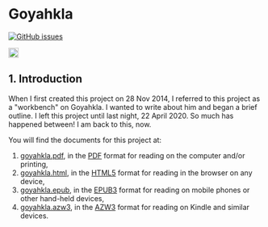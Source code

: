 # Goyahkla

[![GitHub issues](https://img.shields.io/github/issues/geraldleejordan/goyahkla?color=green&label=Issues%20for%20Review&logoColor=%23333333&style=for-the-badge)](https://github.com/geraldleejordan/goyahkla/issues)

[<img alt="Travis CI Build Status" src="http://img.shields.io/travis/geraldleejordan/goyahkla/master.svg" height="20"/>](http://travis-ci.org/geraldleejordan/goyahkla/)

## 1. Introduction

When I first created this project on 28 Nov 2014, I referred to this project as a "workbench" on Goyahkla. I wanted to write about him and began a brief outline. I left this project until last night, 22 April 2020. So much has happened between! I am back to this, now.

You will find the documents for this project at:

1. [goyahkla.pdf](http://geraldleejordan.github.io/goyahkla/goyahkla.pdf), in the [PDF](http://geraldleejordan.github.io/goyahkla/goyahkla.pdf) format for reading on the computer and/or printing,
2. [goyahkla.html](http://geraldjeejordan.github.io/goyahkla/goyahkla.html), in the [HTML5](http://geraldleejordan.github.io/goyahkla/goyahkla.html) format for reading in the browser on any device,
3. [goyahkla.epub](http://geraldleejordan.github.io/goyahkla/goyahkla.epub), in the [EPUB3](http://geraldleejordan.github.io/goyahkla/goyahkla.epub) format for reading on mobile phones or other hand-held devices,
4. [goyahkla.azw3](http://geraldleejordan.github.io/goyahkla/goyahkla.azw3), in the [AZW3](http://geraldleejordan.github.io/goyahkla/goyahkla.azw3) format for reading on Kindle and similar devices.


